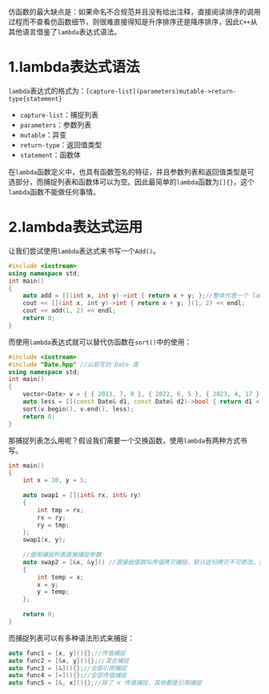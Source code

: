 仿函数的最大缺点是：如果命名不合规范并且没有给出注释，直接阅读排序的调用过程而不查看仿函数细节，则很难直接得知是升序排序还是降序排序，因此`C++`从其他语言借鉴了`lambda`表达式语法。

# 1.lambda表达式语法

`lambda`表达式的格式为：`[capture-list](parameters)mutable->return-type{statement}`

-   `capture-list`：捕捉列表
-   `parameters`：参数列表
-   `mutable`：异变
-   `return-type`：返回值类型
-   `statement`：函数体

在`lambda`函数定义中，也具有函数签名的特征，并且参数列表和返回值类型是可选部分，而捕捉列表和函数体可以为空。因此最简单的`lambda`函数为`[]{}`，这个`lambda`函数不能做任何事情。

# 2.lambda表达式运用

让我们尝试使用`lambda`表达式来书写一个`Add()`。

```cpp
#include <iostream>
using namespace std;
int main()
{
    auto add = [](int x, int y)->int { return x + y; };//整体代表一个 lambda 对象
    cout << [](int x, int y)->int { return x + y; }(1, 2) << endl;
    cout << add(1, 2) << endl;
    return 0;
}
```

而使用`lambda`表达式就可以替代仿函数在`sort()`中的使用：

```cpp
#include <iostream>
#include "Date.hpp" //以前写的 Date 类
using namespace std;
int main()
{
    vector<Date> v = { { 2013, 7, 9 }, { 2022, 6, 5 }, { 2023, 4, 17 } };
    auto less = [](const Date& d1, const Date& d2)->bool { return d1 < d2; };
    sort(v.begin(), v.end(), less);
    return 0;
}
```

那捕捉列表怎么用呢？假设我们需要一个交换函数，使用`lambda`有两种方式书写。

```cpp
int main()
{
    int x = 10, y = 5;
    
    auto swap1 = [](int& rx, int& ry)
    {
        int tmp = rx;
        rx = ry;
        ry = tmp;
    };
    swap1(x, y);
    
    //使用捕捉列表直接捕捉参数
    auto swap2 = [&x, &y]() //直接给值就叫传值拷贝捕捉，默认这份拷贝不可修改。加上 mutable 就可以修改了，但是还不够，只是内部可以修改，还是拷贝。因此还是使用引用，注意不要和取地址混淆 
    {
        int temp = x;
        x = y;
        y = temp;
    };
    
    return 0;
}
```

而捕捉列表可以有多种语法形式来捕捉：

```cpp
auto func1 = [x, y](){};//传值捕捉
auto func2 = [&x, y](){};//混合捕捉
auto func3 = [&](){};//全部引用捕捉
auto func4 = [=](){};//全部传值捕捉
auto func5 = [&, x](){};//除了 x 传值捕捉，其他都是引用捕捉
```

